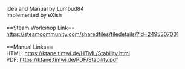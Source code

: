 Idea and Manual by Lumbud84<br/>
Implemented by eXish<br/>
<br/>
==Steam Workshop Link==<br/>
https://steamcommunity.com/sharedfiles/filedetails/?id=2495307001<br/>
<br/>
==Manual Links==<br/>
HTML: https://ktane.timwi.de/HTML/Stability.html<br/>
PDF: https://ktane.timwi.de/PDF/Stability.pdf<br/>
